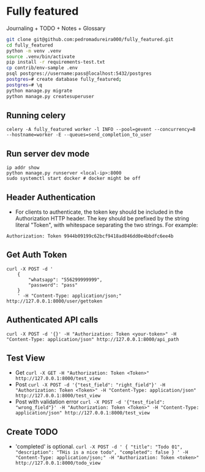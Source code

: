 # Fully featured

Journaling + TODO + Notes + Glossary


```bash
git clone git@github.com:pedromadureira000/fully_featured.git
cd fully_featured
python -m venv .venv
source .venv/bin/activate
pip install -r requirements-test.txt
cp contrib/env-sample .env
psql postgres://username:pass@localhost:5432/postgres
postgres=# create database fully_featured;
postgres=# \q
python manage.py migrate
python manage.py createsuperuser
```

## Running celery
```
celery -A fully_featured worker -l INFO --pool=gevent --concurrency=8 --hostname=worker -E --queues=send_completion_to_user
```

## Run server dev mode
```
ip addr show
python manage.py runserver <local-ip>:8000
sudo systemctl start docker # docker might be off
```

## Header Authentication
* For clients to authenticate, the token key should be included in the Authorization HTTP header. The key should be prefixed by the string literal "Token", with whitespace separating the two strings. For example:
```
Authorization: Token 9944b09199c62bcf9418ad846dd0e4bbdfc6ee4b
```

## Get Auth Token

```
curl -X POST -d '
    {
        "whatsapp": "556299999999",
        "password": "pass"
    }
    ' -H "Content-Type: application/json;" http://127.0.0.1:8000/user/gettoken
```

## Authenticated API calls
`
curl -X POST -d '{}' -H "Authorization: Token <your-token>" -H "Content-Type: application/json" http://127.0.0.1:8000/api_path
`

## Test View
* Get
`
curl -X GET -H "Authorization: Token <Token>" http://127.0.0.1:8000/test_view
`
* Post
`
curl -X POST -d '{"test_field": "right_field"}' -H "Authorization: Token <Token>" -H "Content-Type: application/json" http://127.0.0.1:8000/test_view
`
* Post with validation error
`
curl -X POST -d '{"test_field": "wrong_field"}' -H "Authorization: Token <Token>" -H "Content-Type: application/json" http://127.0.0.1:8000/test_view
`

## Create TODO
* 'completed' is optional.
``
curl -X POST -d '
    {
        "title": "Todo 01",
        "description": "THis is a nice todo",
        "completed": false
    }
    ' -H "Content-Type: application/json;" -H "Authorization: Token <token>" http://127.0.0.1:8000/todo_view
``

